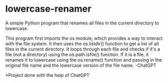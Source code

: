 # lowercase-renamer
A simple Python program that renames all files in the current directory to lowercase.

This program first imports the os module, which provides a way to interact with the file system.
It then uses the os.listdir() function to get a list of all files in the current directory.
It loops through each file and checks if it's a file (not a directory) using the os.path.isfile() function.
If it is a file, it renames it to lowercase using the os.rename() function and passing in the original file name and the lowercase version of the file name.
-ChatGPT

*Project done with the help of ChatGPT
